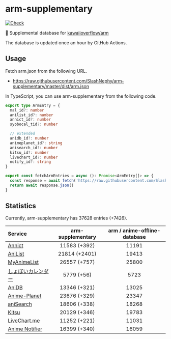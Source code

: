 # arm-supplementary

[![Check](https://github.com/SlashNephy/arm-supplementary/actions/workflows/check-node.yml/badge.svg)](https://github.com/SlashNephy/arm-supplementary/actions/workflows/check-node.yml)

💊 Supplemental database for [kawaiioverflow/arm](https://github.com/kawaiioverflow/arm)

The database is updated once an hour by GitHub Actions.

## Usage

Fetch arm.json from the following URL.

- https://raw.githubusercontent.com/SlashNephy/arm-supplementary/master/dist/arm.json

In TypeScript, you can use arm-supplementary from the following code.

```TypeScript
export type ArmEntry = {
  mal_id?: number
  anilist_id?: number
  annict_id?: number
  syobocal_tid?: number

  // extended
  anidb_id?: number
  animeplanet_id?: string
  anisearch_id?: number
  kitsu_id?: number
  livechart_id?: number
  notify_id?: string
}

export const fetchArmEntries = async (): Promise<ArmEntry[]> => {
  const response = await fetch('https://raw.githubusercontent.com/SlashNephy/arm-supplementary/master/dist/arm.json')
  return await response.json()
}
```

## Statistics

Currently, arm-supplementary has 37628 entries (+7426).

| Service                                     | arm-supplementary | arm / anime-offline-database |
| :------------------------------------------ | :---------------: | :--------------------------: |
| [Annict](https://annict.com)                |   11583 (+392)    |            11191             |
| [AniList](https://anilist.co)               |   21814 (+2401)   |            19413             |
| [MyAnimeList](https://myanimelist.net)      |   26557 (+757)    |            25800             |
| [しょぼいカレンダー](https://cal.syoboi.jp) |    5779 (+56)     |             5723             |
| [AniDB](https://anidb.net)                  |   13346 (+321)    |            13025             |
| [Anime-Planet](https://anime-planet.com)    |   23676 (+329)    |            23347             |
| [aniSearch](https://anisearch.com)          |   18606 (+338)    |            18268             |
| [Kitsu](https://kitsu.io)                   |   20129 (+346)    |            19783             |
| [LiveChart.me](https://livechart.me)        |   11252 (+221)    |            11031             |
| [Anime Notifier](https://notify.moe)        |   16399 (+340)    |            16059             |
